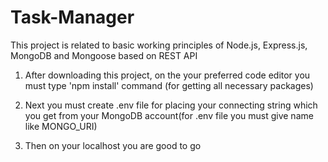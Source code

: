 # Task-Manager
This project is related to basic working principles of Node.js, Express.js, MongoDB and Mongoose based on REST API

1. After downloading this project, on the your preferred code editor you must type 'npm install' command (for getting all necessary packages)

2. Next you must create .env file for placing your connecting string which you get from your MongoDB account(for .env file you must give name like MONGO_URI)

3. Then on your localhost you are good to go
